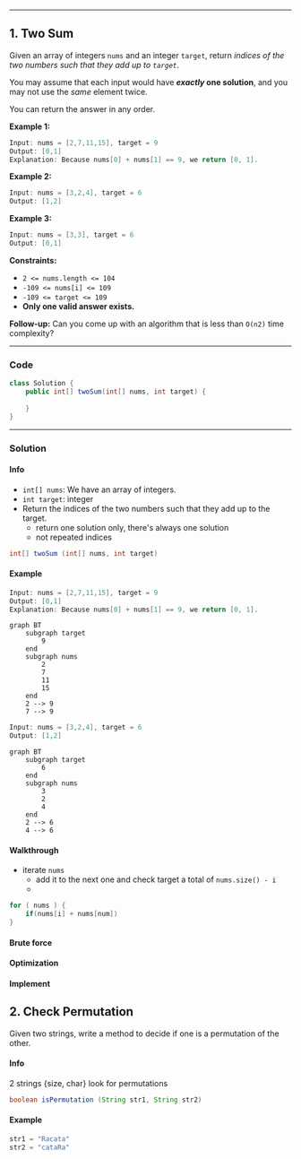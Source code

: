 ```toc
```
---
## 1. Two Sum
Given an array of integers `nums` and an integer `target`, return _indices of the two numbers such that they add up to `target`_.

You may assume that each input would have **_exactly_ one solution**, and you may not use the _same_ element twice.

You can return the answer in any order.

**Example 1:**
```Java
Input: nums = [2,7,11,15], target = 9
Output: [0,1]
Explanation: Because nums[0] + nums[1] == 9, we return [0, 1].
```

**Example 2:**
```Java
Input: nums = [3,2,4], target = 6
Output: [1,2]
```
**Example 3:**
```Java
Input: nums = [3,3], target = 6
Output: [0,1]
```

**Constraints:**

-   `2 <= nums.length <= 104`
-   `-109 <= nums[i] <= 109`
-   `-109 <= target <= 109`
-   **Only one valid answer exists.**

**Follow-up:** Can you come up with an algorithm that is less than `O(n2)` time complexity?

---
### Code
```Java
class Solution {
    public int[] twoSum(int[] nums, int target) {
    
    }
}
```

---
### Solution

#### Info

* `int[] nums`: We have an array of integers. 
* `int target`: integer 
* Return the indices of the two numbers such that they add up to the target.
	* return one solution only, there's always one solution
	* not repeated indices
```Java
int[] twoSum (int[] nums, int target)
```

#### Example

```Java
Input: nums = [2,7,11,15], target = 9
Output: [0,1]
Explanation: Because nums[0] + nums[1] == 9, we return [0, 1].
```


```mermaid
graph BT	
	subgraph target
		9
	end
	subgraph nums
		2
		7
		11
		15
	end	
	2 --> 9
	7 --> 9
```

```Java
Input: nums = [3,2,4], target = 6
Output: [1,2]
```

```mermaid
graph BT	
	subgraph target
		6
	end
	subgraph nums
		3
		2
		4
	end	
	2 --> 6
	4 --> 6

```

#### Walkthrough
- iterate `nums`
	- add it to the next one and check target a total of `nums.size() - i`
	- 


```Java
for ( nums ) {
	if(nums[i] + nums[num])
}
```


#### Brute force

#### Optimization

#### Implement

## 2. Check Permutation
Given two strings, write a method to decide if one is a permutation of the other.

#### Info
2 strings {size, char} look for permutations
```Java
boolean isPermutation (String str1, String str2)
```

#### Example
```Java
str1 = "Racata"
str2 = "cataRa"
```

